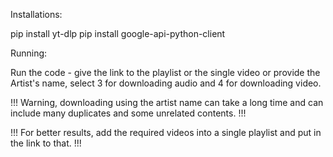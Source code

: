 Installations:

pip install yt-dlp
pip install google-api-python-client

Running:

Run the code - give the link to the playlist or the single video or provide the Artist's name, select 3 for downloading audio and 4 for downloading video.

!!! Warning, downloading using the artist name can take a long time and can include many duplicates and some unrelated contents. !!!

!!! For better results, add the required videos into a single playlist and put in the link to that. !!!
